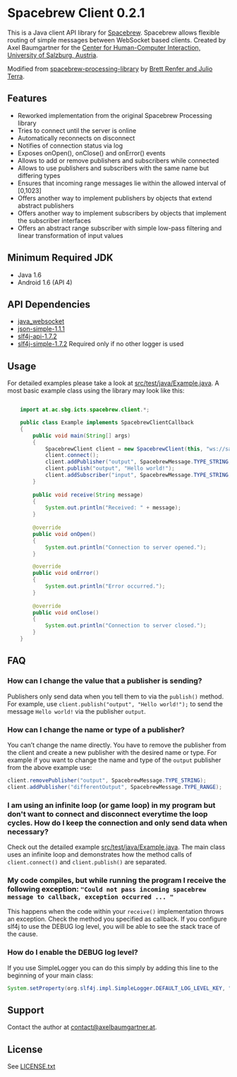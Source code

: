 # Spacebrew Client 0.2.1
This is a Java client API library for [Spacebrew](http://docs.spacebrew.cc/). Spacebrew allows flexible routing of simple messages between WebSocket based clients. Created by Axel Baumgartner for the [Center for Human-Computer Interaction, University of Salzburg, Austria](http://www.icts.sbg.ac.at).

Modified from [spacebrew-processing-library](https://github.com/Spacebrew/spacebrewP5) by [Brett Renfer and Julio Terra](http://rockwellgroup.com/lab).

## Features
* Reworked implementation from the original Spacebrew Processing library
* Tries to connect until the server is online
* Automatically reconnects on disconnect
* Notifies of connection status via log
* Exposes onOpen(), onClose() and onError() events
* Allows to add or remove publishers and subscribers while connected
* Allows to use publishers and subscribers with the same name but differing types
* Ensures that incoming range messages lie within the allowed interval of [0,1023]
* Offers another way to implement publishers by objects that extend abstract publishers
* Offers another way to implement subscribers by objects that implement the subscriber interfaces
* Offers an abstract range subscriber with simple low-pass filtering and linear transformation of input values

## Minimum Required JDK
* Java 1.6
* Android 1.6 (API 4)

## API Dependencies
* [java_websocket](http://github.com/TooTallNate/Java-WebSocket)
* [json-simple-1.1.1](http://code.google.com/p/json-simple)
* [slf4j-api-1.7.2](http://www.slf4j.org)
* [slf4j-simple-1.7.2](http://www.slf4j.org) Required only if no other logger is used 

## Usage
For detailed examples please take a look at [src/test/java/Example.java](https://github.com/daaxel/SpacebrewClient/blob/master/src/test/java/Example.java). A most basic example class using the library may look like this:

```java

	import at.ac.sbg.icts.spacebrew.client.*;

	public class Example implements SpacebrewClientCallback
	{
		public void main(String[] args)
		{
			SpacebrewClient client = new SpacebrewClient(this, "ws://sandbox.spacebrew.cc:9000", "SpacebrewClient", "A simple Java client");
			client.connect();
			client.addPublisher("output", SpacebrewMessage.TYPE_STRING, "");
			client.publish("output", "Hello world!");
   			client.addSubscriber("input", SpacebrewMessage.TYPE_STRING, "receive");
		}
        
		public void receive(String message)
		{
			System.out.println("Received: " + message);
		}
        
		@override
		public void onOpen()
		{
			System.out.println("Connection to server opened.");
		}

		@override
		public void onError()
		{
			System.out.println("Error occurred.");
		}
        
		@override
		public void onClose()
		{
			System.out.println("Connection to server closed.");
		}
	}

```
## FAQ

### How can I change the value that a publisher is sending?
Publishers only send data when you tell them to via the `publish()` method. For example, use `client.publish("output", "Hello world!");` to send the message `Hello world!` via the publisher `output`.

### How can I change the name or type of a publisher?
You can’t change the name directly. You have to remove the publisher from the client and create a new publisher with the desired name or type. For example if you want to change the name and type of the `output` publisher from the above example use:
```java
client.removePublisher("output", SpacebrewMessage.TYPE_STRING);
client.addPublisher("differentOutput", SpacebrewMessage.TYPE_RANGE);
```

### I am using an infinite loop (or game loop) in my program but don't want to connect and disconnect everytime the loop cycles. How do I keep the connection and only send data when necessary?
Check out the detailed example [src/test/java/Example.java](https://github.com/daaxel/SpacebrewClient/blob/master/src/test/java/Example.java). The main class uses an infinite loop and demonstrates how the method calls of  `client.connect()` and `client.publish()` are separated.

### My code compiles, but while running the program I receive the following exception: ``"Could not pass incoming spacebrew message to callback, exception occurred ... "``
This happens when the code within your `receive()` implementation throws an exception. Check the method you specified as callback. If you configure slf4j to use the DEBUG log level, you will be able to see the stack trace of the cause.

### How do I enable the DEBUG log level?
If you use SimpleLogger you can do this simply by adding this line to the beginning of your main class:
```java
System.setProperty(org.slf4j.impl.SimpleLogger.DEFAULT_LOG_LEVEL_KEY, "DEBUG");
```

## Support
Contact the author at <contact@axelbaumgartner.at>.

## License
See [LICENSE.txt](https://github.com/daaxel/SpacebrewClient/blob/master/LICENSE.txt)

